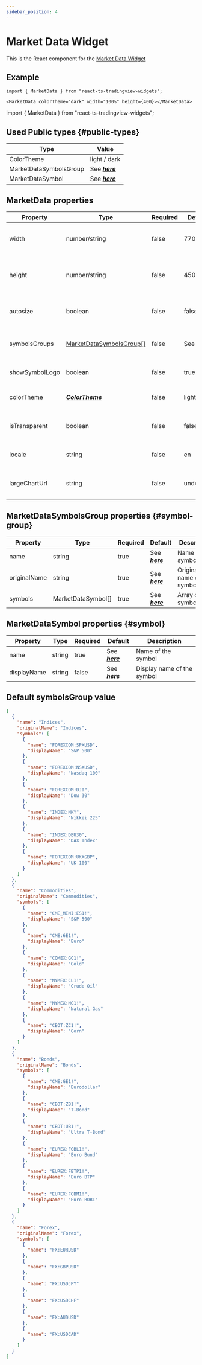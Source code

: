 ```yaml
---
sidebar_position: 4
---
```


# Market Data Widget

This is the React component for the [Market Data Widget](https://www.tradingview.com/widget/market-quotes/)

## Example

```
import { MarketData } from "react-ts-tradingview-widgets";

<MarketData colorTheme="dark" width="100%" height={400}></MarketData>
```

import { MarketData } from "react-ts-tradingview-widgets";

<MarketData colorTheme="dark" width="100%" height={400}></MarketData>

## Used Public types {#public-types}

| Type                   | Value                           |
| ---------------------- | ------------------------------- |
| ColorTheme             | light / dark                    |
| MarketDataSymbolsGroup | See [_**here**_](#symbol-group) |
| MarketDataSymbol       | See [_**here**_](#symbol)       |

## MarketData properties

| Property       | Type                                      | Required | Default                    | Description                           |
| -------------- | ----------------------------------------- | -------- | -------------------------- | ------------------------------------- |
| width          | number/string                             | false    | 770                        | Sets a static width on the component  |
| height         | number/string                             | false    | 450                        | Sets a static height on the component |
| autosize       | boolean                                   | false    | false                      | Sets the width and height to 100%     |
| symbolsGroups  | [MarketDataSymbolsGroup[]](#symbol-group) | false    | See [_**here**_](#symbols) | Default symbols used in widget        |
| showSymbolLogo | boolean                                   | false    | true                       | Show symbol of ticker                 |
| colorTheme     | [_**ColorTheme**_](#public-types)         | false    | light                      | Sets the default theme                |
| isTransparent  | boolean                                   | false    | false                      | Transparent background for component  |
| locale         | string                                    | false    | en                         | Sets the default locale               |
| largeChartUrl  | string                                    | false    | undefined                  | Make widget redirect to larger chart  |

## MarketDataSymbolsGroup properties {#symbol-group}

| Property     | Type               | Required | Default                    | Description                      |
| ------------ | ------------------ | -------- | -------------------------- | -------------------------------- |
| name         | string             | true     | See [_**here**_](#symbols) | Name of the symbolgroup          |
| originalName | string             | true     | See [_**here**_](#symbols) | Original name of the symbolgroup |
| symbols      | MarketDataSymbol[] | true     | See [_**here**_](#symbols) | Array of symbols                 |

## MarketDataSymbol properties {#symbol}

| Property    | Type   | Required | Default                    | Description                |
| ----------- | ------ | -------- | -------------------------- | -------------------------- |
| name        | string | true     | See [_**here**_](#symbols) | Name of the symbol         |
| displayName | string | false    | See [_**here**_](#symbols) | Display name of the symbol |

## Default symbolsGroup value

```json
[
  {
    "name": "Indices",
    "originalName": "Indices",
    "symbols": [
      {
        "name": "FOREXCOM:SPXUSD",
        "displayName": "S&P 500"
      },
      {
        "name": "FOREXCOM:NSXUSD",
        "displayName": "Nasdaq 100"
      },
      {
        "name": "FOREXCOM:DJI",
        "displayName": "Dow 30"
      },
      {
        "name": "INDEX:NKY",
        "displayName": "Nikkei 225"
      },
      {
        "name": "INDEX:DEU30",
        "displayName": "DAX Index"
      },
      {
        "name": "FOREXCOM:UKXGBP",
        "displayName": "UK 100"
      }
    ]
  },
  {
    "name": "Commodities",
    "originalName": "Commodities",
    "symbols": [
      {
        "name": "CME_MINI:ES1!",
        "displayName": "S&P 500"
      },
      {
        "name": "CME:6E1!",
        "displayName": "Euro"
      },
      {
        "name": "COMEX:GC1!",
        "displayName": "Gold"
      },
      {
        "name": "NYMEX:CL1!",
        "displayName": "Crude Oil"
      },
      {
        "name": "NYMEX:NG1!",
        "displayName": "Natural Gas"
      },
      {
        "name": "CBOT:ZC1!",
        "displayName": "Corn"
      }
    ]
  },
  {
    "name": "Bonds",
    "originalName": "Bonds",
    "symbols": [
      {
        "name": "CME:GE1!",
        "displayName": "Eurodollar"
      },
      {
        "name": "CBOT:ZB1!",
        "displayName": "T-Bond"
      },
      {
        "name": "CBOT:UB1!",
        "displayName": "Ultra T-Bond"
      },
      {
        "name": "EUREX:FGBL1!",
        "displayName": "Euro Bund"
      },
      {
        "name": "EUREX:FBTP1!",
        "displayName": "Euro BTP"
      },
      {
        "name": "EUREX:FGBM1!",
        "displayName": "Euro BOBL"
      }
    ]
  },
  {
    "name": "Forex",
    "originalName": "Forex",
    "symbols": [
      {
        "name": "FX:EURUSD"
      },
      {
        "name": "FX:GBPUSD"
      },
      {
        "name": "FX:USDJPY"
      },
      {
        "name": "FX:USDCHF"
      },
      {
        "name": "FX:AUDUSD"
      },
      {
        "name": "FX:USDCAD"
      }
    ]
  }
]
```
